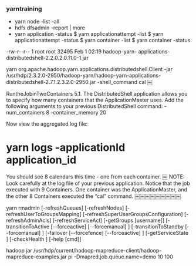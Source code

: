 ### yarntraining

 - yarn node -list -all
 - hdfs dfsadmin -report | more
 - yarn application -status <Application ID>
  $ yarn applicationattempt -list <Application ID>
  $ yarn applicationattempt -status <Application Attempt ID>
  $ yarn container -list <Application Attempt ID>
  $ yarn container -status <Container ID>


-rw-r--r-- 1 root root 32495 Feb 1 02:19 hadoop-yarn- applications-distributedshell-2.2.0.2.0.11.0-1.jar

yarn org.apache.hadoop.yarn.applications.distributedshell.Client -jar /usr/hdp/2.3.2.0-2950/hadoop-yarn/hadoop-yarn-applications-distributedshell-2.7.1.2.3.2.0-2950.jar -shell_command cal
￼
 
RuntheJobinTwoContainers
5.1. The DistributedShell application allows you to specify how many containers that the ApplicationMaster uses. Add the following arguments to your previous DistributedShell command:
-num_containers 8 -container_memory 20

Now view the aggregated log file:
# yarn logs -applicationId application_id
You should see 8 calendars this time - one from each container.
￼
NOTE: Look carefully at the log file of your previous application. Notice that the job executed with 9 Containers. One container was the ApplicationMaster, and the other 8 Containers executed the “cal” command.
￼￼￼￼￼￼￼￼￼


yarn rmadmin [-refreshQueues]
               [-refreshNodes]
               [-refreshUserToGroupsMapping] 
               [-refreshSuperUserGroupsConfiguration]
               [-refreshAdminAcls] 
               [-refreshServiceAcl]
               [-getGroups [username]]
               [-transitionToActive [--forceactive] [--forcemanual] <serviceId>]
               [-transitionToStandby [--forcemanual] <serviceId>]
               [-failover [--forcefence] [--forceactive] <serviceId1> <serviceId2>]
               [-getServiceState <serviceId>]
               [-checkHealth <serviceId>]
               [-help [cmd]]
               
              

hadoop jar /usr/hdp/current/hadoop-mapreduce-client/hadoop-mapreduce-examples.jar pi -Dmapred.job.queue.name=demo 10 100
